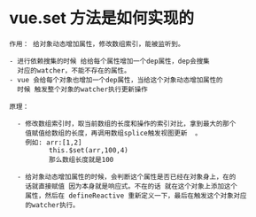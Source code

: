 

#  vue.set 方法是如何实现的
   
    作用： 给对象动态增加属性，修改数组索引，能被监听到。

    - 进行依赖搜集的时候 给给每个属性增加一个dep属性，dep会搜集
      对应的watcher，不能不存在的属性。
    - vue 会给每个对象也增加一个dep属性，当给这个对象动态增加属性的
      时候 触发整个对象的watcher执行更新操作

    原理：
       
      - 修改数组索引时，取当前数组的长度和操作的索引对比，拿到最大的那个
        值赋值给数组的长度，再调用数组splice触发视图更新  。
        例如: arr:[1,2] 
              this.$set(arr,100,4)
              那么数组长度就是100

      - 给对象动态增加属性的时候，会判断这个属性是否已经在对象身上，在的
        话就直接赋值 因为本身就是响应式。不在的话 就在这个对象上添加这个
        属性，然后在 defineReactive 重新定义一下，最后在触发这个对象对应
        的watcher执行。
         
